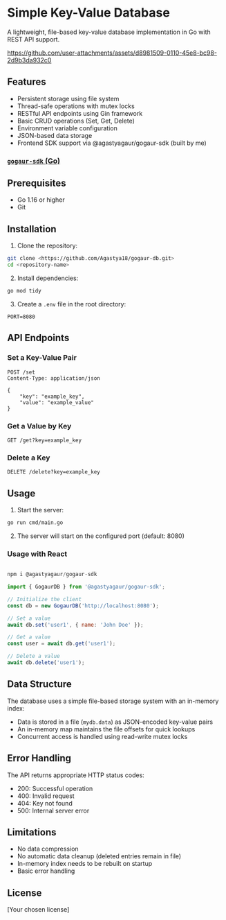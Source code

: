 # Simple Key-Value Database

A lightweight, file-based key-value database implementation in Go with REST API support.



https://github.com/user-attachments/assets/d8981509-0110-45e8-bc98-2d9b3da932c0



## Features

- Persistent storage using file system
- Thread-safe operations with mutex locks
- RESTful API endpoints using Gin framework
- Basic CRUD operations (Set, Get, Delete)
- Environment variable configuration
- JSON-based data storage
- Frontend SDK support via @agastyagaur/gogaur-sdk (built by me)

### [`gogaur-sdk` (Go)](https://www.npmjs.com/package/@agastyagaur/gogaur-sdk)


## Prerequisites

- Go 1.16 or higher
- Git

## Installation

1. Clone the repository:
```bash
git clone <https://github.com/Agastya18/gogaur-db.git>
cd <repository-name>
```

2. Install dependencies:
```bash
go mod tidy
```

3. Create a `.env` file in the root directory:
```env
PORT=8080
```

## API Endpoints

### Set a Key-Value Pair
```http
POST /set
Content-Type: application/json

{
    "key": "example_key",
    "value": "example_value"
}
```

### Get a Value by Key
```http
GET /get?key=example_key
```

### Delete a Key
```http
DELETE /delete?key=example_key
```

## Usage

1. Start the server:
```bash
go run cmd/main.go
```

2. The server will start on the configured port (default: 8080)

### Usage with React


```javascript

npm i @agastyagaur/gogaur-sdk

import { GogaurDB } from '@agastyagaur/gogaur-sdk';

// Initialize the client
const db = new GogaurDB('http://localhost:8080');

// Set a value
await db.set('user1', { name: 'John Doe' });

// Get a value
const user = await db.get('user1');

// Delete a value
await db.delete('user1');
```


## Data Structure

The database uses a simple file-based storage system with an in-memory index:
- Data is stored in a file (`mydb.data`) as JSON-encoded key-value pairs
- An in-memory map maintains the file offsets for quick lookups
- Concurrent access is handled using read-write mutex locks

## Error Handling

The API returns appropriate HTTP status codes:
- 200: Successful operation
- 400: Invalid request
- 404: Key not found
- 500: Internal server error

## Limitations

- No data compression
- No automatic data cleanup (deleted entries remain in file)
- In-memory index needs to be rebuilt on startup
- Basic error handling



## License

[Your chosen license]
